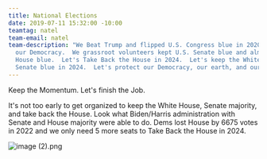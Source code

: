```yaml
---
title: National Elections
date: 2019-07-11 15:32:00 -10:00
teamtag: natel
team-email: natel
team-description: "We Beat Trump and flipped U.S. Congress blue in 2020 to protect
  our Democracy.  We grassroot volunteers kept U.S. Senate blue and almost kept U.S.
  House blue.  Let's Take Back the House in 2024.  Let's keep the White House and
  Senate blue in 2024.  Let's protect our Democracy, our earth, and our lives.\n\n"
---
```


Keep the Momentum.  Let's finish the Job.

It's not too early to get organized to keep the White House, Senate majority, and take back the House.   Look what Biden/Harris administration with Senate and House majority were able to do.  Dems lost House by 6675 votes in 2022 and we only need 5 more seats to Take Back the House in 2024.  

![image (2).png](/uploads/image%20(2).png)

                